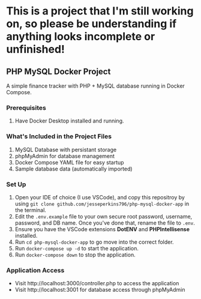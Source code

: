 # This is a project that I'm still working on, so please be understanding if anything looks incomplete or unfinished!

## PHP MySQL Docker Project

A simple finance tracker with PHP + MySQL database running in Docker Compose.

### Prerequisites

1. Have Docker Desktop installed and running.

### What's Included in the Project Files

1. MySQL Database with persistant storage
2. phpMyAdmin for database management
3. Docker Compose YAML file for easy startup
4. Sample database data (automatically imported)

### Set Up

1. Open your IDE of choice (I use VSCode), and copy this repositroy by using ```git clone github.com/jesseperkins796/php-mysql-docker-app``` in the terminal.
2. Edit the ```.env.example``` file to your own secure root password, username, password, and DB name. Once you've done that, rename the file to ```.env```.
3. Ensure you have the VSCode extensions **DotENV** and **PHPIntellisense** installed.
4. Run ```cd php-mysql-docker-app``` to go move into the correct folder.
5. Run ```docker-compose up -d``` to start the application.
6. Run ```docker-compose down``` to stop the application.

### Application Access

* Visit http://localhost:3000/controller.php to access the application
* Visit http://localhost:3001 for database access through phpMyAdmin 
